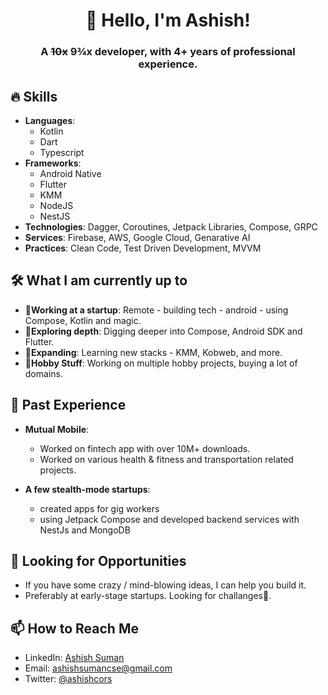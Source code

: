 <h1 align="center">👋 Hello, I'm Ashish!</h1>
<h3 align="center">A <s>10x</s> 9¾x developer, with 4+ years of professional experience.</h3>

## 🔥 Skills

- **Languages**:
  - Kotlin
  - Dart
  - Typescript
- **Frameworks**:
  - Android Native
  - Flutter
  - KMM
  - NodeJS
  - NestJS
- **Technologies**: Dagger, Coroutines, Jetpack Libraries, Compose, GRPC
- **Services**: Firebase, AWS, Google Cloud, Genarative AI
- **Practices**: Clean Code, Test Driven Development, MVVM

## 🛠 What I am currently up to

- **🥷Working at a startup**: Remote - building tech - android - using Compose, Kotlin and magic.
- **🤿Exploring depth**: Digging deeper into Compose, Android SDK and Flutter.
- **🧭Expanding**: Learning new stacks - KMM, Kobweb, and more.
- **🚀Hobby Stuff**: Working on multiple hobby projects, buying a lot of domains.

## 📜 Past Experience

- **Mutual Mobile**:
  - Worked on fintech app with over 10M+ downloads.
  - Worked on various health & fitness and transportation related projects.

- **A few stealth-mode startups**:
  - created apps for gig workers
  - using Jetpack Compose and developed backend services with NestJs and MongoDB

## 👀 Looking for Opportunities

- If you have some crazy / mind-blowing ideas, I can help you build it.
- Preferably at early-stage startups. Looking for challanges🦾.

## 📫 How to Reach Me

- LinkedIn: [Ashish Suman](https://www.linkedin.com/in/ashishcors)
- Email: ashishsumancse@gmail.com
- Twitter: [@ashishcors](https://twitter.com/ashishcors)
